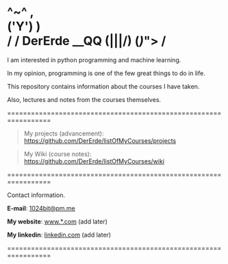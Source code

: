   ^~^  ,                   
 ('Y') )                   
 /   \/  DerErde  __QQ 
(\|||/)              (_)_">
                    /      
=================================================================

I am interested in python programming and machine learning.

In my opinion, programming is one of the few great things to do in life.

This repository contains information about the courses I have taken.

Also, lectures and notes from the courses themselves.

=================================================================

> My projects (advancement): https://github.com/DerErde/listOfMyCourses/projects

> My Wiki (course notes): https://github.com/DerErde/listOfMyCourses/wiki

=================================================================

Contact information.

**E-mail**: [1024bit@pm.me](mailto:1024bit@pm.me "Mailing address to contact me")

**My website**: [www.*.com](https://no-site) (add later) 

**My linkedin**: [linkedin.com](https://linkedin.com/) (add later) 

=================================================================
